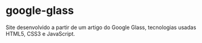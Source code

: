 # google-glass
Site desenvolvido a partir de um artigo do Google Glass, tecnologias usadas HTML5, CSS3 e JavaScript.
